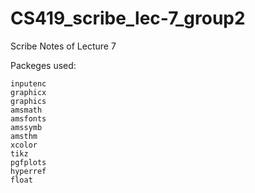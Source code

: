 # CS419_scribe_lec-7_group2
Scribe Notes of Lecture 7

Packeges used:
```
inputenc
graphicx
graphics
amsmath
amsfonts
amssymb
amsthm
xcolor
tikz
pgfplots
hyperref
float
```
